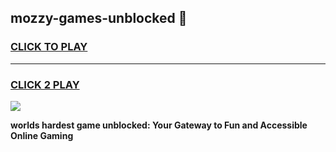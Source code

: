 
## mozzy-games-unblocked 👋
<h3>
<a href="https://premium.freeplayer.one?title=mozzy-games-unblocked&ref=14F">CLICK TO PLAY</a></h3>
<hr>

<h3>
<a href="https://premium.freeplayer.one?title=mozzy-games-unblocked&ref=14F">CLICK 2 PLAY</a>
  
</h3>

<a href="https://premium.freeplayer.one?title=mozzy-games-unblocked&ref=12F/"><img src="https://clearcache.store/games.png"></a>


**worlds hardest game unblocked: Your Gateway to Fun and Accessible Online Gaming**
